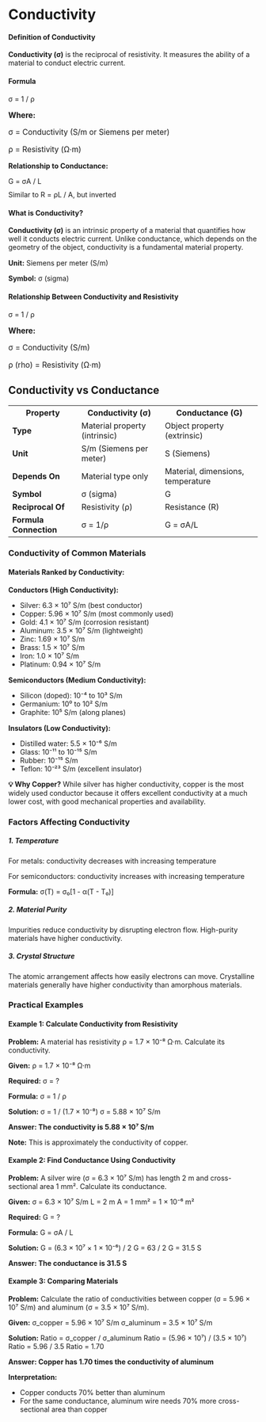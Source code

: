 <!-- CONDUCTIVITY SECTION -->

# Conductivity

<div class="definition-card">
                        <h4>Definition of Conductivity</h4>
                        <p><strong>Conductivity (σ)</strong> is the reciprocal of resistivity. It measures the ability of a material to conduct electric current.</p>
                        
<div class="formula-box" style="margin-top: 15px;">
                            <h4>Formula</h4>
                            <div class="formula">σ = 1 / ρ</div>
                            <div style="margin-top: 15px; font-size: 1.1em;">
                                <p><strong>Where:</strong></p>
                                <p>σ = Conductivity (S/m or Siemens per meter)</p>
                                <p>ρ = Resistivity (Ω·m)</p>
                            </div>
                        </div>
                        
<p style="margin-top: 15px;"><strong>Relationship to Conductance:</strong></p>
                        <div class="formula-box" style="margin-top: 10px;">
                            <div class="formula">G = σA / L</div>
                            <p style="margin-top: 10px;">Similar to R = ρL / A, but inverted</p>
                        </div>
                    </div>


<div class="definition-card">
                        <h4>What is Conductivity?</h4>
                        <p><strong>Conductivity (σ)</strong> is an intrinsic property of a material that quantifies how well it conducts electric current. Unlike conductance, which depends on the geometry of the object, conductivity is a fundamental material property.</p>
                        <p style="margin-top: 15px;"><strong>Unit:</strong> Siemens per meter (S/m)</p>
                        <p><strong>Symbol:</strong> σ (sigma)</p>
                    </div>
                    
<div class="formula-box">
                        <h4>Relationship Between Conductivity and Resistivity</h4>
                        <div class="formula">σ = 1 / ρ</div>
                        <div style="margin-top: 15px; font-size: 1.1em;">
                            <p><strong>Where:</strong></p>
                            <p>σ = Conductivity (S/m)</p>
                            <p>ρ (rho) = Resistivity (Ω·m)</p>
                        </div>
                    </div>
                    
## Conductivity vs Conductance

<div class="definition-card">
                        <table class="comparison-table">
                            <tr>
                                <th>Property</th>
                                <th>Conductivity (σ)</th>
                                <th>Conductance (G)</th>
                            </tr>
                            <tr>
                                <td><strong>Type</strong></td>
                                <td>Material property (intrinsic)</td>
                                <td>Object property (extrinsic)</td>
                            </tr>
                            <tr>
                                <td><strong>Unit</strong></td>
                                <td>S/m (Siemens per meter)</td>
                                <td>S (Siemens)</td>
                            </tr>
                            <tr>
                                <td><strong>Depends On</strong></td>
                                <td>Material type only</td>
                                <td>Material, dimensions, temperature</td>
                            </tr>
                            <tr>
                                <td><strong>Symbol</strong></td>
                                <td>σ (sigma)</td>
                                <td>G</td>
                            </tr>
                            <tr>
                                <td><strong>Reciprocal Of</strong></td>
                                <td>Resistivity (ρ)</td>
                                <td>Resistance (R)</td>
                            </tr>
                            <tr>
                                <td><strong>Formula Connection</strong></td>
                                <td>σ = 1/ρ</td>
                                <td>G = σA/L</td>
                            </tr>
                        </table>
                    </div>
                    
<h3>Conductivity of Common Materials</h3>
                    <div class="key-points">
                        <h4>Materials Ranked by Conductivity:</h4>
                        
<p style="margin-top: 15px; font-weight: bold;">Conductors (High Conductivity):</p>
                        <ul>
                            <li>Silver: 6.3 × 10⁷ S/m (best conductor)</li>
                            <li>Copper: 5.96 × 10⁷ S/m (most commonly used)</li>
                            <li>Gold: 4.1 × 10⁷ S/m (corrosion resistant)</li>
                            <li>Aluminum: 3.5 × 10⁷ S/m (lightweight)</li>
                            <li>Zinc: 1.69 × 10⁷ S/m</li>
                            <li>Brass: 1.5 × 10⁷ S/m</li>
                            <li>Iron: 1.0 × 10⁷ S/m</li>
                            <li>Platinum: 0.94 × 10⁷ S/m</li>
                        </ul>
                        
<p style="margin-top: 15px; font-weight: bold;">Semiconductors (Medium Conductivity):</p>
                        <ul>
                            <li>Silicon (doped): 10⁻⁴ to 10³ S/m</li>
                            <li>Germanium: 10⁰ to 10² S/m</li>
                            <li>Graphite: 10⁵ S/m (along planes)</li>
                        </ul>
                        
<p style="margin-top: 15px; font-weight: bold;">Insulators (Low Conductivity):</p>
                        <ul>
                            <li>Distilled water: 5.5 × 10⁻⁶ S/m</li>
                            <li>Glass: 10⁻¹¹ to 10⁻¹⁵ S/m</li>
                            <li>Rubber: 10⁻¹⁵ S/m</li>
                            <li>Teflon: 10⁻²³ S/m (excellent insulator)</li>
                        </ul>
                    </div>
                    
<div class="note">
                        <strong>💡 Why Copper?</strong> While silver has higher conductivity, copper is the most widely used conductor because it offers excellent conductivity at a much lower cost, with good mechanical properties and availability.
                    </div>
                    
<h3>Factors Affecting Conductivity</h3>
                    
<div class="factor-card">
                        <h5>1. Temperature</h5>
                        <p>For metals: conductivity decreases with increasing temperature</p>
                        <p style="margin-top: 8px;">For semiconductors: conductivity increases with increasing temperature</p>
                        <p style="margin-top: 8px;"><strong>Formula:</strong> σ(T) = σ₀[1 - α(T - T₀)]</p>
                    </div>
                    
<div class="factor-card">
                        <h5>2. Material Purity</h5>
                        <p>Impurities reduce conductivity by disrupting electron flow. High-purity materials have higher conductivity.</p>
                    </div>
                    
<div class="factor-card">
                        <h5>3. Crystal Structure</h5>
                        <p>The atomic arrangement affects how easily electrons can move. Crystalline materials generally have higher conductivity than amorphous materials.</p>
                    </div>
                    
<h3>Practical Examples</h3>
                    
<div class="example">
                        <h4>Example 1: Calculate Conductivity from Resistivity</h4>
                        <p><strong>Problem:</strong> A material has resistivity ρ = 1.7 × 10⁻⁸ Ω·m. Calculate its conductivity.</p>
                        
<div class="calculation">
<strong>Given:</strong>
ρ = 1.7 × 10⁻⁸ Ω·m

<strong>Required:</strong>
σ = ?

<strong>Formula:</strong>
σ = 1 / ρ

<strong>Solution:</strong>
σ = 1 / (1.7 × 10⁻⁸)
σ = 5.88 × 10⁷ S/m

<strong>Answer: The conductivity is 5.88 × 10⁷ S/m</strong>

<strong>Note:</strong> This is approximately the conductivity of copper.
                        </div>
                    </div>
                    
<div class="example">
                        <h4>Example 2: Find Conductance Using Conductivity</h4>
                        <p><strong>Problem:</strong> A silver wire (σ = 6.3 × 10⁷ S/m) has length 2 m and cross-sectional area 1 mm². Calculate its conductance.</p>
                        
<div class="calculation">
<strong>Given:</strong>
σ = 6.3 × 10⁷ S/m
L = 2 m
A = 1 mm² = 1 × 10⁻⁶ m²

<strong>Required:</strong>
G = ?

<strong>Formula:</strong>
G = σA / L

<strong>Solution:</strong>
G = (6.3 × 10⁷ × 1 × 10⁻⁶) / 2
G = 63 / 2
G = 31.5 S

<strong>Answer: The conductance is 31.5 S</strong>
                        </div>
                    </div>
                    
<div class="example">
                        <h4>Example 3: Comparing Materials</h4>
                        <p><strong>Problem:</strong> Calculate the ratio of conductivities between copper (σ = 5.96 × 10⁷ S/m) and aluminum (σ = 3.5 × 10⁷ S/m).</p>
                        
<div class="calculation">
<strong>Given:</strong>
σ_copper = 5.96 × 10⁷ S/m
σ_aluminum = 3.5 × 10⁷ S/m

<strong>Solution:</strong>
Ratio = σ_copper / σ_aluminum
Ratio = (5.96 × 10⁷) / (3.5 × 10⁷)
Ratio = 5.96 / 3.5
Ratio = 1.70

<strong>Answer: Copper has 1.70 times the conductivity of aluminum</strong>

<strong>Interpretation:</strong> 
- Copper conducts 70% better than aluminum
- For the same conductance, aluminum wire needs 
  70% more cross-sectional area than copper
                        </div>
                    </div>
                </div>
            </div>
